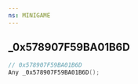 ```yaml
---
ns: MINIGAME
---
```

## _0x578907F59BA01B6D

```c
// 0x578907F59BA01B6D
Any _0x578907F59BA01B6D();
```

